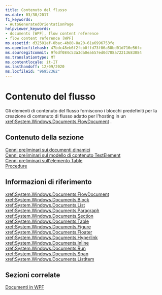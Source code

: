```yaml
---
title: Contenuto del flusso
ms.date: 03/30/2017
f1_keywords:
- AutoGeneratedOrientationPage
helpviewer_keywords:
- documents [WPF], flow content reference
- flow content reference [WPF]
ms.assetid: d32501af-0bac-4b80-8a20-61a6996753fe
ms.openlocfilehash: 47bdc48eb6f2fcb0ffd73f06a58bd01d716e56fc
ms.sourcegitcommit: 9f6df084c53a3da0ea657ed0d708a72213683084
ms.translationtype: MT
ms.contentlocale: it-IT
ms.lasthandoff: 12/09/2020
ms.locfileid: "96952362"
---
```

# <a name="flow-content"></a>Contenuto del flusso
Gli elementi di contenuto del flusso forniscono i blocchi predefiniti per la creazione di contenuto di flusso adatto per l'hosting in un <xref:System.Windows.Documents.FlowDocument> .  
  
## <a name="in-this-section"></a>Contenuto della sezione  
 [Cenni preliminari sui documenti dinamici](flow-document-overview.md)  
 [Cenni preliminari sul modello di contenuto TextElement](textelement-content-model-overview.md)  
 [Cenni preliminari sull'elemento Table](table-overview.md)  
 [Procedure](flow-content-elements-how-to-topics.md)  
  
## <a name="reference"></a>Informazioni di riferimento  
 <xref:System.Windows.Documents.FlowDocument>  
  <xref:System.Windows.Documents.Block>  
  <xref:System.Windows.Documents.List>  
  <xref:System.Windows.Documents.Paragraph>  
  <xref:System.Windows.Documents.Section>  
  <xref:System.Windows.Documents.Table>  
  <xref:System.Windows.Documents.Figure>  
  <xref:System.Windows.Documents.Floater>  
  <xref:System.Windows.Documents.Hyperlink>  
  <xref:System.Windows.Documents.Inline>  
  <xref:System.Windows.Documents.Run>  
  <xref:System.Windows.Documents.Span>  
  <xref:System.Windows.Documents.ListItem>  
  
## <a name="related-sections"></a>Sezioni correlate  
 [Documenti in WPF](documents-in-wpf.md)
